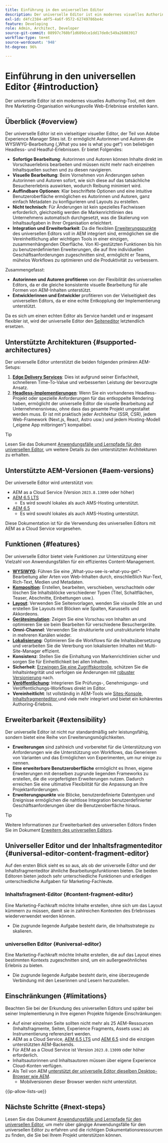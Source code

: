 ```yaml
---
title: Einführung in den universellen Editor
description: Der universelle Editor ist ein modernes visuelles Authoring-Tool, mit dem Ihre Marketing-Organisation wirkungsvolle Web-Erlebnisse erstellen kann.
exl-id: d4fc2384-a0f5-4a6f-9572-62749786be4c
feature: Developing
role: Admin, Architect, Developer
source-git-commit: 08997c760bf1d609dce1dd17de0c549a26083917
workflow-type: tm+mt
source-wordcount: '948'
ht-degree: 96%

---
```



# Einführung in den universellen Editor {#introduction}

Der universelle Editor ist ein modernes visuelles Authoring-Tool, mit dem Ihre Marketing-Organisation wirkungsvolle Web-Erlebnisse erstellen kann.

## Überblick {#overview}

Der universelle Editor ist ein vielseitiger visueller Editor, der Teil von Adobe Experience Manager Sites ist. Er ermöglicht Autorinnen und Autoren die WYSIWYG-Bearbeitung („What you see is what you get“) von beliebigen Headless- und Headful-Erlebnissen. Er bietet Folgendes:

* **Sofortige Bearbeitung**: Autorinnen und Autoren können Inhalte direkt im Vorschauerlebnis bearbeiten und müssen nicht mehr nach einzelnen Inhaltsquellen suchen und zu diesen navigieren.
* **Visuelle Bearbeitung**: Beim Vornehmen von Änderungen sehen Autorinnen und Autoren sofort, wie sich diese auf das tatsächliche Besuchererlebnis auswirken, wodurch Reibung minimiert wird.
* **Auffindbare Optionen**: Klar beschriftete Optionen und eine intuitive Benutzeroberfläche ermöglichen es Autorinnen und Autoren, ganz einfach Metadaten zu konfigurieren und Layouts zu erstellen.
* **Nicht technisch**: Für Änderungen ist kein spezielles Fachwissen erforderlich, gleichzeitig werden die Markenrichtlinien des Unternehmens automatisch durchgesetzt, was die Skalierung von Inhaltsaufgaben in Ihrer Organisation erleichtert.
* **Integration und Erweiterbarkeit**: Da die flexiblen [Erweiterungspunkte](#extensibility) des universellen Editors voll in AEM integriert sind, ermöglichen sie die Vereinheitlichung aller wichtigen Tools in einer einzigen, zusammenhängenden Oberfläche. Von KI-gestützten Funktionen bis hin zu benutzerdefinierten Erweiterungen, die auf Ihre individuellen Geschäftsanforderungen zugeschnitten sind, ermöglicht er Teams, mühelos Workflows zu optimieren und die Produktivität zu verbessern.

Zusammengefasst:

* **Autorinnen und Autoren profitieren** von der Flexibilität des universellen Editors, da er die gleiche konsistente visuelle Bearbeitung für alle Formen von AEM-Inhalten unterstützt.
* **Entwicklerinnen und Entwickler** profitieren von der Vielseitigkeit des universellen Editors, da er eine echte Entkopplung der Implementierung unterstützt.

Da es sich um einen echten Editor als Service handelt und er insgesamt flexibler ist, wird der universelle Editor den [Seiteneditor](/help/sites-cloud/authoring/page-editor/introduction.md) letztendlich ersetzen.

## Unterstützte Architekturen {#supported-architectures}

Der universelle Editor unterstützt die beiden folgenden primären AEM-Setups:

1. **[Edge Delivery Services](/help/edge/overview.md)**: Dies ist aufgrund seiner Einfachheit, schnelleren Time-To-Value und verbesserten Leistung der bevorzugte Ansatz.
1. **[Headless-Implementierungen](/help/headless/introduction.md)**: Wenn Sie ein vorhandenes Headless-Projekt oder spezielle Anforderungen für das entkoppelte Rendering haben, ermöglicht der universelle Editor die visuelle Bearbeitung auf Unternehmensniveau, ohne dass das gesamte Projekt umgestaltet werden muss. Er ist mit praktisch jeder Architektur (SSR, CSR), jedem Web-Framework (Next.js, React, Astro usw.) und jedem Hosting-Modell („eigene App mitbringen“) kompatibel.

>[!TIP]
>
>Lesen Sie das Dokument [Anwendungsfälle und Lernpfade für den universellen Editor](/help/implementing/universal-editor/use-cases.md), um weitere Details zu den unterstützten Architekturen zu erhalten.

## Unterstützte AEM-Versionen {#aem-versions}

Der universelle Editor wird unterstützt von:

* AEM as a Cloud Service (Version `2023.8.13099` oder höher)
* [AEM 6.5 LTS](https://experienceleague.adobe.com/de/docs/experience-manager-65-lts/content/implementing/developing/headless/universal-editor/introduction)
   * Es wird sowohl lokales als auch AMS-Hosting unterstützt.
* [AEM 6.5](https://experienceleague.adobe.com/de/docs/experience-manager-65/content/implementing/developing/headless/universal-editor/introduction)
   * Es wird sowohl lokales als auch AMS-Hosting unterstützt.

Diese Dokumentation ist für die Verwendung des universellen Editors mit AEM as a Cloud Service vorgesehen.

## Funktionen {#features}

Der universelle Editor bietet viele Funktionen zur Unterstützung einer Vielzahl von Anwendungsfällen für ein effizientes Content-Management.

* **[WYSIWYG](/help/sites-cloud/authoring/universal-editor/authoring.md)**: Führen Sie eine „What-you-see-is-what-you-get“-Bearbeitung aller Arten von Web-Inhalten durch, einschließlich Nur-Text, Rich-Text, Medien und Metadaten.
* **[Komposition](/help/sites-cloud/authoring/universal-editor/authoring.md#editing-content)**: Erstellen, bearbeiten, verschieben, verschachteln oder löschen Sie Inhaltsblöcke verschiedener Typen (Titel, Schaltflächen, Teaser, Abschnitte, Einbettungen usw.).
* **[Layout](/help/sites-cloud/authoring/universal-editor/templates.md)**: Verwenden Sie Seitenvorlagen, wenden Sie visuelle Stile an und erstellen Sie Layouts mit Blöcken wie Spalten, Karussells und Akkordeons.
* **[Gerätesimulation](/help/sites-cloud/authoring/universal-editor/navigation.md#emulator)**: Zeigen Sie eine Vorschau von Inhalten an und optimieren Sie sie beim Bearbeiten für verschiedene Besuchergeräte.
* **Omni-Channel**: Verwenden Sie strukturierte und unstrukturierte Inhalte in mehreren Kanälen wieder.
* **[Lokalisierung](/help/sites-cloud/authoring/universal-editor/inheritance.md)**: Optimieren Sie die Workflows für die Inhaltsübersetzung und verarbeiten Sie die Vererbung von lokalisierten Inhalten mit Multi-Site-Manager effizient.
* **Konsistenz**: Stellen Sie die Einhaltung von Markenrichtlinien sicher und sorgen Sie für Einheitlichkeit bei allen Inhalten.
* **Sicherheit**: [Erzwingen Sie eine Zugriffskontrolle](/help/implementing/universal-editor/authentication.md), schützen Sie die Inhaltsintegrität und verfolgen sie Änderungen mit [robuster Versionierung](/help/sites-cloud/authoring/sites-console/page-versions.md) nach.
* **[Veröffentlichung](/help/sites-cloud/authoring/universal-editor/publishing.md)**: Integrieren Sie Prüfungs-, Genehmigungs- und Veröffentlichungs-Workflows direkt im Editor.
* **Vereinheitlicht**: Ist vollständig in AEM-Tools wie [Sites-Konsole](/help/sites-cloud/authoring/sites-console/introduction.md), [Inhaltsfragmenteditor ](/help/sites-cloud/administering/content-fragments/overview.md) und viele mehr integriert und bietet ein kohärentes Authoring-Erlebnis.

## Erweiterbarkeit {#extensibility}

Der universelle Editor ist nicht nur standardmäßig sehr leistungsfähig, sondern bietet eine Reihe von Erweiterungsmöglichkeiten.

* **Erweiterungen** sind zahlreich und vorbereitet für die Unterstützung von Anforderungen wie die Unterstützung von Workflows, das Generieren von Varianten und das Ermöglichen von Experimenten, um nur einige zu nennen.
* **Eine erweiterbare Benutzeroberfläche** ermöglicht es Ihnen, eigene Erweiterungen mit denselben zugrunde liegenden Frameworks zu erstellen, die die vorgefertigten Erweiterungen nutzen. Dadurch erreichen Sie eine ultimative Flexibilität für die Anpassung an Ihre Projektanforderungen.
* **Erweiterungspunkte** wie Blöcke, benutzerdefinierte Datentypen und Ereignisse ermöglichen die nahtlose Integration benutzerdefinierter Geschäftsanforderungen über die Benutzeroberfläche hinaus.

>[!TIP]
>
>Weitere Informationen zur Erweiterbarkeit des universellen Editors finden Sie im Dokument [Erweitern des universellen Editors](/help/implementing/universal-editor/extending.md).

## Universeller Editor und der Inhaltsfragmenteditor {#universal-editor-content-fragment-editor}

Auf den ersten Blick sieht es so aus, als ob der universelle Editor und der Inhaltsfragmenteditor ähnliche Bearbeitungsfunktionen bieten. Die beiden Editoren bieten jedoch sehr unterschiedliche Funktionen und erledigen unterschiedliche Aufgaben für Marketing-Fachleute.

### Inhaltsfragment-Editor {#content-fragment-editor}

Eine Marketing-Fachkraft möchte Inhalte erstellen, ohne sich um das Layout kümmern zu müssen, damit sie in zahlreichen Kontexten des Erlebnisses wiederverwendet werden können.

* Die zugrunde liegende Aufgabe besteht darin, die Inhaltsstrategie zu skalieren.

### universellen Editor {#universal-editor}

Eine Marketing-Fachkraft möchte Inhalte erstellen, die auf das Layout eines bestimmten Kontexts zugeschnitten sind, um ein außergewöhnliches Erlebnis zu bieten.

* Die zugrunde liegende Aufgabe besteht darin, eine überzeugende Verbindung mit den Leserinnen und Lesern herzustellen.

## Einschränkungen {#limitations}

Beachten Sie bei der Erkundung des universellen Editors und später bei seiner Implementierung in Ihre eigenen Projekte folgende Einschränkungen:

* Auf einer einzelnen Seite sollten nicht mehr als 25 AEM-Ressourcen (Inhaltsfragmente, Seiten, Experience Fragments, Assets usw.) als Instrumentierung referenziert werden.
* AEM as a Cloud Service, [AEM 6.5 LTS](https://experienceleague.adobe.com/de/docs/experience-manager-65-lts/content/implementing/developing/headless/universal-editor/introduction) und [AEM 6.5](https://experienceleague.adobe.com/de/docs/experience-manager-65/content/implementing/developing/headless/universal-editor/introduction) sind die einzigen unterstützten AEM-Backends.
* Für AEM as a Cloud Service ist Version `2023.8.13099` oder höher erforderlich.
* Inhaltsautorinnen und Inhaltsautoren müssen über eigene Experience Cloud-Konten verfügen.
* Als Teil von AEM [unterstützt der universelle Editor dieselben Desktop-Browser wie AEM](/help/overview/supported-platforms.md).
   * Mobilversionen dieser Browser werden nicht unterstützt.

{{ip-allow-lists-ue}}

## Nächste Schritte {#next-steps}

Lesen Sie das Dokument [Anwendungsfälle und Lernpfade für den universellen Editor](/help/implementing/universal-editor/use-cases.md), um mehr über gängige Anwendungsfälle für den universellen Editor zu erfahren und die richtigen Dokumentationsressourcen zu finden, die Sie bei Ihrem Projekt unterstützen können.
